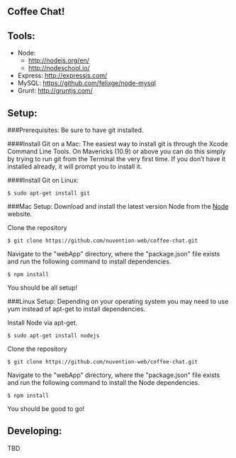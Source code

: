 Coffee Chat!
-----------


Tools:
-----------
- Node:
	- http://nodejs.org/en/
	- http://nodeschool.io/
- Express: http://expressjs.com/
- MySQL: https://github.com/felixge/node-mysql
- Grunt: http://gruntjs.com/

Setup:
-----------
###Prerequisites:
Be sure to have git installed.

####Install Git on a Mac:
The easiest way to install git is through the Xcode Command Line Tools. On Mavericks (10.9) or above you can do this simply by trying to run git from the Terminal the very first time. If you don’t have it installed already, it will prompt you to install it.

####Install Git on Linux:
```
$ sudo apt-get install git
```

###Mac Setup:
Download and install the latest version Node from the [Node](http://nodejs.org/en/) website.

Clone the repository
```
$ git clone https://github.com/nuvention-web/coffee-chat.git
```

Navigate to the "webApp" directory, where the "package.json" file exists and run the following command to install dependencies.
```
$ npm install
```

You should be all setup!

###Linux Setup:
Depending on your operating system you may need to use yum instead of apt-get to install dependencies.

Install Node via apt-get.
```
$ sudo apt-get install nodejs
```

Clone the repository
```
$ git clone https://github.com/nuvention-web/coffee-chat.git
```

Navigate to the "webApp" directory, where the "package.json" file exists and run the following command to install the Node dependencies.

```
$ npm install
```

You should be good to go!

Developing:
-----------
TBD